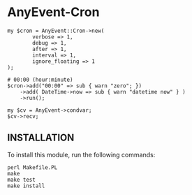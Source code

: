 # AnyEvent-Cron

    my $cron = AnyEvent::Cron->new( 
            verbose => 1,
            debug => 1,
            after => 1,
            interval => 1,
            ignore_floating => 1
    );

    # 00:00 (hour:minute)
    $cron->add("00:00" => sub { warn "zero"; })
        ->add( DateTime->now => sub { warn "datetime now" } )
        ->run();

    my $cv = AnyEvent->condvar;
    $cv->recv;


## INSTALLATION

To install this module, run the following commands:

	perl Makefile.PL
	make
	make test
	make install

